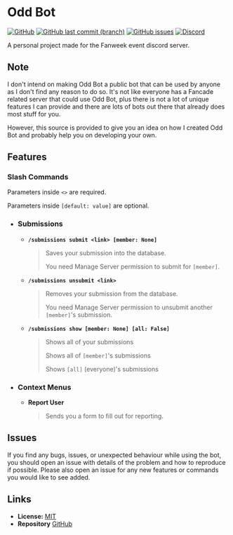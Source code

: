 # Odd Bot
[![GitHub](https://img.shields.io/github/license/Isaglish/oddbot)](https://github.com/Isaglish/oddbot/blob/main/LICENSE)
[![GitHub last commit (branch)](https://img.shields.io/github/last-commit/Isaglish/oddbot/main)](https://github.com/Isaglish/oddbot/commits)
[![GitHub issues](https://img.shields.io/github/issues-raw/Isaglish/oddbot)](https://github.com/Isaglish/oddbot/issues)
[![Discord](https://img.shields.io/discord/758487559399145524?color=%235865F2&label=discord&logo=discord&logoColor=white)](https://discord.gg/XRTQbZJ)

A personal project made for the Fanweek event discord server.

## Note
I don't intend on making Odd Bot a public bot that can be used by anyone as I don't find any reason to do so. It's not like everyone has a Fancade related server that could use Odd Bot, plus there is not a lot of unique features I can provide and there are lots of bots out there that already does most stuff for you.

However, this source is provided to give you an idea on how I created Odd Bot and probably help you on developing your own.

## Features

### Slash Commands

Parameters inside `<>` are required.

Parameters inside `[default: value]` are optional.

- ### Submissions
    - **`/submissions submit <link> [member: None]`**
    
        > Saves your submission into the database.
        >
        > You need Manage Server permission to submit for `[member]`.
    
    - **`/submissions unsubmit <link>`**
    
        > Removes your submission from the database.
        >
        > You need Manage Server permission to unsubmit another `[member]`'s submission.
    
    - **`/submissions show [member: None] [all: False]`**
    
        > Shows all of your submissions
        >
        > Shows all of `[member]`'s submissions
        >
        > Shows `[all]` (everyone)'s submissions
    
- ### Context Menus

    - **Report User**

        > Sends you a form to fill out for reporting.

## Issues
If you find any bugs, issues, or unexpected behaviour while using the bot, you should open an issue with details of the problem and how to reproduce if possible. Please also open an issue for any new features or commands you would like to see added.
    
## Links
- **License:** [MIT](https://github.com/Isaglish/oddbot/blob/main/LICENSE)
- **Repository** [GitHub](https://github.com/Isaglish/oddbot)